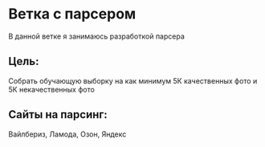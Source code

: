 # Ветка с парсером
В данной ветке я занимаюсь разработкой парсера
## Цель:
Собрать обучающую выборку на как минимум 5К качественных фото и 5К некачественных фото
## Сайты на парсинг:
Вайлбериз, Ламода, Озон, Яндекс